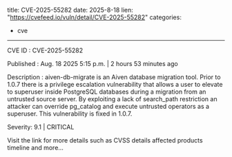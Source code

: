  
title: CVE-2025-55282
date: 2025-8-18
lien: "https://cvefeed.io/vuln/detail/CVE-2025-55282"
categories:
  - cve
---

CVE ID : CVE-2025-55282

Published :  Aug. 18
2025
5:15 p.m. | 2 hours
53 minutes ago

Description : aiven-db-migrate is an Aiven database migration tool. Prior to 1.0.7
there is a privilege escalation vulnerability that allows a user to elevate to superuser inside PostgreSQL databases during a migration from an untrusted source server. By exploiting a lack of search_path restriction
an attacker can override pg_catalog and execute untrusted operators as a superuser. This vulnerability is fixed in 1.0.7.

Severity: 9.1 | CRITICAL

Visit the link for more details
such as CVSS details
affected products
timeline
and more...

